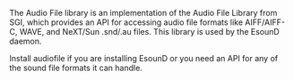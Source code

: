The Audio File library is an implementation of the Audio File Library
from SGI, which provides an API for accessing audio file formats like
AIFF/AIFF-C, WAVE, and NeXT/Sun .snd/.au files. This library is used
by the EsounD daemon.

Install audiofile if you are installing EsounD or you need an API for
any of the sound file formats it can handle.
